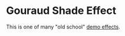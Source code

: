 # Gouraud Shade Effect

This is one of many "old school" [demo effects](https://insolitdust.sourceforge.net/code.html).

